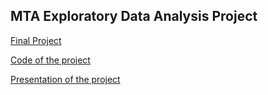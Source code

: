 ## MTA Exploratory Data Analysis Project
[Final Project](https://github.com/emanshehri/MyRepo/blob/main/Finding%20the%20best%20locations%20to%20place%20Donuts%20trucks%20in%20NY%20city%20.md)

[Code of the project](https://github.com/emanshehri/MyRepo/blob/main/MTA_Turnstile_Project.ipynb)

[Presentation of the project](https://github.com/emanshehri/MyRepo/blob/main/presentation1.pdf)
